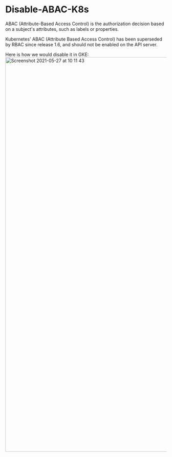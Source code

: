 
# Disable-ABAC-K8s

ABAC (Attribute-Based Access Control) is the authorization decision based on a subject's attributes, such as labels or properties.

Kubernetes' ABAC (Attribute Based Access Control) has been superseded by RBAC since release 1.6, and should not be enabled on the API server.

Here is how we would disable it in GKE:
<img width="1229" alt="Screenshot 2021-05-27 at 10 11 43" src="https://user-images.githubusercontent.com/82048393/119799695-3b2bc300-bed4-11eb-9a56-3c947728b0de.png">

